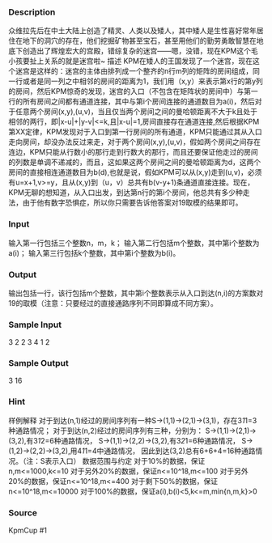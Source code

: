 
### Description
众维拉先后在中土大陆上创造了精灵、人类以及矮人，其中矮人是生性喜好常年居住在地下的洞穴的存在，他们挖掘矿物甚至宝石，甚至用他们的勤劳勇敢智慧在地底下创造出了辉煌宏大的宫殿，错综复杂的迷宫——嗯，没错，现在KPM这个毛小孩要扯上关系的就是迷宫啦~
描述
KPM在矮人的王国发现了一个迷宫，现在这个迷宫是这样的：迷宫的主体由排列成一个整齐的n行m列的矩阵的房间组成，同一行或者是同一列之中相邻的房间的距离为1，我们用（x,y）来表示第x行的第y列的房间，然后KPM惊奇的发现，迷宫的入口（不包含在矩阵状的房间中）与第一行的所有房间之间都有通道连接，其中与第i个房间连接的通道数目为a(i)，然后对于任意两个房间(x,y),(u,v)，当且仅当两个房间之间的曼哈顿距离不大于k且处于相邻的两行，即|x-u|+|y-v|<=k,且|x-u|=1,房间直接存在通道连接,然后根据KPM第XX定律，KPM发现对于入口到第一行房间的所有通道，KPM只能通过其从入口走向房间，却没办法反过来走，对于两个房间(x,y),(u,v)，假如两个房间之间存在连边，KPM只能从行数小的那行走到行数大的那行，而且还要保证他走过的房间的列数是单调不递减的，而且，这如果这两个房间之间的曼哈顿距离为d，这两个房间的直接相连通道数目为b(d),也就是说，假如KPM可以从(x,y)走到(u,v)，必须有u=x+1,v>=y，且从(x,y)到（u，v）总共有b(v-y+1)条通道直接连接。现在，KPM无聊的想知道，从入口出发，到达第n行的第i个房间，他总共有多少种走法，由于他有数字恐惧症，所以你只需要告诉他答案对19取模的结果即可。

### Input
输入第一行包括三个整数n，m，k；
输入第二行包括m个整数，其中第i个整数为a(i)；
输入第三行包括k个整数，其中第i个整数为b(i)。

### Output

输出包括一行，该行包括m个整数，其中第i个整数表示从入口到达(n,i)的方案数对19的取模（注意：只要经过的直接通路序列不同即算成不同方案）。

### Sample Input
3 2 2
3 4
1 2

### Sample Output
3 16

### Hint

样例解释
对于到达(n,1)经过的房间序列有一种S->(1,1)->(2,1)->(3,1)，存在3*1*1=3种通路情况；
对于到达(n,2)经过的房间序列有三种，分别为：
S->(1,1)->(2,1)->(3,2),有3*1*2=6种通路情况，
S->(1,1)->(2,2)->(3,2),有3*2*1=6种通路情况，
S->(1,2)->(2,2)->(3,2),用4*1*1=4中通路情况，
因此到达(3,2)总有6+6+4=16种通路情况。（注：S表示入口）
数据范围与约定
对于10%的数据，保证n,m<=1000,k<=10
对于另外20%的数据，保证n<=10^18,m<=100
对于另外20%的数据，保证n<=10^18,m<=400
对于剩下50%的数据，保证n<=10^18,m<=10000
对于100%的数据，保证a(i),b(i)<5,k<=m,min{n,m,k}>0

### Source
KpmCup #1
